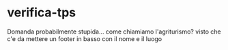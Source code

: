 # verifica-tps
Domanda probabilmente stupida... come chiamiamo l'agriturismo? visto che c'e da mettere un footer in basso con il nome e il luogo
